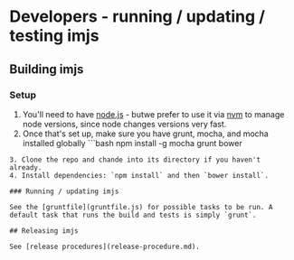 # Developers - running / updating / testing imjs

## Building imjs

### Setup

1. You'll need to have [node.js](https://nodejs.org/en/download/) - butwe prefer to use it via [nvm](https://github.com/creationix/nvm#installation) to manage node versions, since node changes versions very fast.
2. Once that's set up, make sure you have grunt, mocha, and mocha installed globally ```bash
npm install -g mocha grunt bower
```
3. Clone the repo and chande into its directory if you haven't already.
4. Install dependencies: `npm install` and then `bower install`.

### Running / updating imjs

See the [gruntfile](gruntfile.js) for possible tasks to be run. A default task that runs the build and tests is simply `grunt`.

## Releasing imjs

See [release procedures](release-procedure.md).
